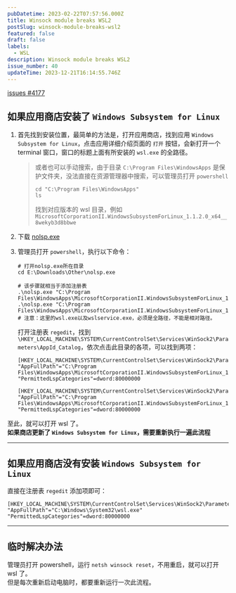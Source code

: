 ```yaml
---
pubDatetime: 2023-02-22T07:57:56.000Z
title: Winsock module breaks WSL2
postSlug: winsock-module-breaks-wsl2
featured: false
draft: false
labels:
  - WSL
description: Winsock module breaks WSL2
issue_number: 40
updateTime: 2023-12-21T16:14:55.746Z
---
```


[issues #4177](https://github.com/microsoft/WSL/issues/4177#issuecomment-1429113508)

## 如果应用商店安装了 `Windows Subsystem for Linux`

1. 首先找到安装位置，最简单的方法是，打开应用商店，找到应用 `Windows Subsystem for Linux`，点击应用详细介绍页面的 `打开` 按钮，会新打开一个 terminal 窗口，窗口的标题上面有所安装的 `wsl.exe` 的全路径。

   > 或者也可以手动搜索，由于目录 `C:\Program Files\WindowsApps` 是保护文件夹，没法直接在资源管理器中搜索，可以管理员打开 `powershell`
   >
   > ```shell
   > cd "C:\Program Files\WindowsApps"
   > ls
   > ```
   >
   > 找到对应版本的 wsl 目录，例如 `MicrosoftCorporationII.WindowsSubsystemForLinux_1.1.2.0_x64__8wekyb3d8bbwe`

2. 下载 [nolsp.exe](https://wtto00.github.io/cdn/windows/nolsp.exe)
3. 管理员打开 `powershell`，执行以下命令：

   ```shell
   # 打开nolsp.exe所在目录
   cd E:\Downloads\Other\nolsp.exe

   # 该步骤就相当于添加注册表
   .\nolsp.exe "C:\Program Files\WindowsApps\MicrosoftCorporationII.WindowsSubsystemForLinux_1.1.2.0_x64__8wekyb3d8bbwe\wsl.exe"
   .\nolsp.exe "C:\Program Files\WindowsApps\MicrosoftCorporationII.WindowsSubsystemForLinux_1.1.2.0_x64__8wekyb3d8bbwe\wslservice.exe"
   # 注意：这里的wsl.exe以及wslservice.exe，必须是全路径，不能是相对路径。
   ```

   打开注册表 `regedit`，找到 `\HKEY_LOCAL_MACHINE\SYSTEM\CurrentControlSet\Services\WinSock2\Parameters\AppId_Catalog`，依次点击此目录的各项，可以找到两项：

   ```plaintext
   [HKEY_LOCAL_MACHINE\SYSTEM\CurrentControlSet\Services\WinSock2\Parameters\AppId_Catalog\2BB0D7FB]
   "AppFullPath"="C:\Program Files\WindowsApps\MicrosoftCorporationII.WindowsSubsystemForLinux_1.1.2.0_x64__8wekyb3d8bbwe\wsl.exe"
   "PermittedLspCategories"=dword:80000000

   [HKEY_LOCAL_MACHINE\SYSTEM\CurrentControlSet\Services\WinSock2\Parameters\AppId_Catalog\2FB92E99]
   "AppFullPath"="C:\Program Files\WindowsApps\MicrosoftCorporationII.WindowsSubsystemForLinux_1.1.2.0_x64__8wekyb3d8bbwe\wslservice.exe"
   "PermittedLspCategories"=dword:80000000
   ```

至此，就可以打开 wsl 了。  
**如果商店更新了 `Windows Subsystem for Linux`，需要重新执行一遍此流程**

---

## 如果应用商店没有安装 `Windows Subsystem for Linux`

直接在注册表 `regedit` 添加项即可：

```plaintext
[HKEY_LOCAL_MACHINE\SYSTEM\CurrentControlSet\Services\WinSock2\Parameters\AppId_Catalog\0408F7A3]
"AppFullPath"="C:\Windows\System32\wsl.exe"
"PermittedLspCategories"=dword:80000000
```

---

## 临时解决办法

管理员打开 powershell，运行 `netsh winsock reset`，不用重启，就可以打开 wsl 了。  
但是每次重新启动电脑时，都要重新运行一次此流程。
